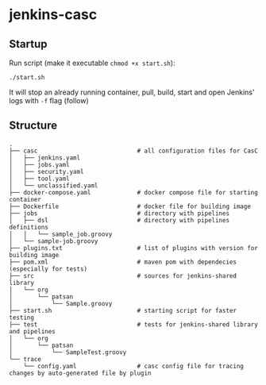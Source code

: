 # jenkins-casc

## Startup
Run script (make it executable `chmod +x start.sh`):
```
./start.sh
```
It will stop an already running container, pull, build, start and open Jenkins' logs with `-f` flag (follow)

## Structure
```
.
├── casc                            # all configuration files for CasC
│   ├── jenkins.yaml
│   ├── jobs.yaml
│   ├── security.yaml
│   ├── tool.yaml
│   └── unclassified.yaml
├── docker-compose.yaml             # docker compose file for starting container
├── Dockerfile                      # docker file for building image
├── jobs                            # directory with pipelines
│   ├── dsl                         # directory with pipelines definitions
│   │   └── sample_job.groovy
│   └── sample-job.groovy
├── plugins.txt                     # list of plugins with version for building image
├── pom.xml                         # maven pom with dependecies (especially for tests)
├── src                             # sources for jenkins-shared library
│   └── org
│       └── patsan
│           └── Sample.groovy
├── start.sh                        # starting script for faster testing
├── test                            # tests for jenkins-shared library and pipelines
│   └── org
│       └── patsan
│           └── SampleTest.groovy
└── trace
    └── config.yaml                 # casc config file for tracing changes by auto-generated file by plugin
```
